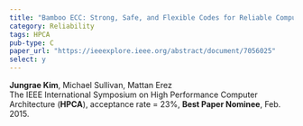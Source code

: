 ```yaml
---
title: "Bamboo ECC: Strong, Safe, and Flexible Codes for Reliable Computer Memory"
category: Reliability
tags: HPCA
pub-type: C
paper_url: "https://ieeexplore.ieee.org/abstract/document/7056025"
select: y
---
```


**Jungrae Kim**, Michael Sullivan, Mattan Erez<br>
The IEEE International Symposium on High Performance Computer Architecture (**HPCA**), acceptance rate = 23%, **Best Paper Nominee**, Feb. 2015.

